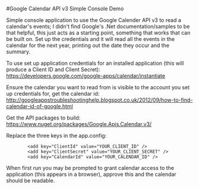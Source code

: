 #Google Calendar API v3 Simple Console Demo

Simple console application to use the Google Calender API v3 to read a calendar's events; I didn't find Google's .Net documentation/samples to be that helpful, this just acts as a starting point, something that works that can be built on.  Set up the credentials and it will read all the events in the calendar for the next year, printing out the date they occur and the summary.

To use set up application credentials for an installed application (this will produce a Client ID and Client Secret): https://developers.google.com/google-apps/calendar/instantiate

Ensure the calendar you want to read from is visible to the account you set up credentials for, get the calendar id: http://googleappstroubleshootinghelp.blogspot.co.uk/2012/09/how-to-find-calendar-id-of-google.html

Get the API packages to build: https://www.nuget.org/packages/Google.Apis.Calendar.v3/

Replace the three keys in the app.config:
```
        <add key="ClientId" value="YOUR_CLIENT_ID" />
        <add key="ClientSecret" value="YOUR_CLIENT_SECRET" />
        <add key="CalendarId" value="YOUR_CALENDAR_ID" />
```

When first run you may be prompted to grant calendar access to the application (this appears in a browser), approve this and the calendar should be readable.